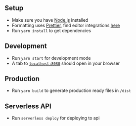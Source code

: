 ## Setup

- Make sure you have [Node.js](https://nodejs.org/) installed
- Formatting uses [Prettier](https://prettier.io/), find editor integrations [here](https://prettier.io/docs/en/editors.html)
- Run `yarn install` to get dependencies

## Development

- Run `yarn start` for development mode
- A tab to [`localhost:8080`](localhost:8080) should open in your browser

## Production

- Run `yarn build` to generate production ready files in `/dist`

## Serverless API

- Run `serverless deploy` for deploying to api
